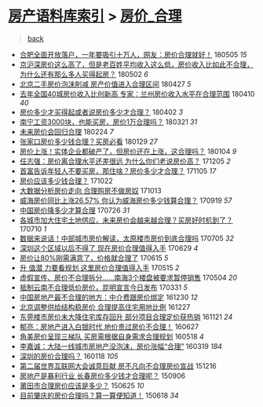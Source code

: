 [房产语料库索引](../../README.md)  > [房价_合理](房价_合理.md)
====
> [back](../README.md)

- [合肥全面开放落户，一年要吸引十万人，网友：房价合理就好！](http://jkwz.applinzi.com/ittc/7099569509407130634.html#%E5%90%88%E8%82%A5%E5%85%A8%E9%9D%A2%E5%BC%80%E6%94%BE%E8%90%BD%E6%88%B7%EF%BC%8C%E4%B8%80%E5%B9%B4%E8%A6%81%E5%90%B8%E5%BC%95%E5%8D%81%E4%B8%87%E4%BA%BA%EF%BC%8C%E7%BD%91%E5%8F%8B%EF%BC%9A%E6%88%BF%E4%BB%B7%E5%90%88%E7%90%86%E5%B0%B1%E5%A5%BD%EF%BC%81) 180505 *15* 
- [京沪深房价这么高了，但是老百姓平均收入这么低，房价收入比如此不合理，为什么还有那么多人买得起房？](http://jkwz.applinzi.com/ittc/7098512248085677073.html#%E4%BA%AC%E6%B2%AA%E6%B7%B1%E6%88%BF%E4%BB%B7%E8%BF%99%E4%B9%88%E9%AB%98%E4%BA%86%EF%BC%8C%E4%BD%86%E6%98%AF%E8%80%81%E7%99%BE%E5%A7%93%E5%B9%B3%E5%9D%87%E6%94%B6%E5%85%A5%E8%BF%99%E4%B9%88%E4%BD%8E%EF%BC%8C%E6%88%BF%E4%BB%B7%E6%94%B6%E5%85%A5%E6%AF%94%E5%A6%82%E6%AD%A4%E4%B8%8D%E5%90%88%E7%90%86%EF%BC%8C%E4%B8%BA%E4%BB%80%E4%B9%88%E8%BF%98%E6%9C%89%E9%82%A3%E4%B9%88%E5%A4%9A%E4%BA%BA%E4%B9%B0%E5%BE%97%E8%B5%B7%E6%88%BF%EF%BC%9F) 180502 *6* 
- [北京二手房价泡沫削减 房产价值进入合理区间](http://jkwz.applinzi.com/ittc/7096536238809154571.html#%E5%8C%97%E4%BA%AC%E4%BA%8C%E6%89%8B%E6%88%BF%E4%BB%B7%E6%B3%A1%E6%B2%AB%E5%89%8A%E5%87%8F+%E6%88%BF%E4%BA%A7%E4%BB%B7%E5%80%BC%E8%BF%9B%E5%85%A5%E5%90%88%E7%90%86%E5%8C%BA%E9%97%B4) 180427 *5* 
- [去年全国40城房价收入比创新高 专家：兰州房价收入水平在合理范围](http://jkwz.applinzi.com/ittc/7090308876119573515.html#%E5%8E%BB%E5%B9%B4%E5%85%A8%E5%9B%BD40%E5%9F%8E%E6%88%BF%E4%BB%B7%E6%94%B6%E5%85%A5%E6%AF%94%E5%88%9B%E6%96%B0%E9%AB%98+%E4%B8%93%E5%AE%B6%EF%BC%9A%E5%85%B0%E5%B7%9E%E6%88%BF%E4%BB%B7%E6%94%B6%E5%85%A5%E6%B0%B4%E5%B9%B3%E5%9C%A8%E5%90%88%E7%90%86%E8%8C%83%E5%9B%B4) 180410 *40* 
- [房价多少才买得起或者说房价多少才合理？](http://jkwz.applinzi.com/ittc/7087385773148210182.html#%E6%88%BF%E4%BB%B7%E5%A4%9A%E5%B0%91%E6%89%8D%E4%B9%B0%E5%BE%97%E8%B5%B7%E6%88%96%E8%80%85%E8%AF%B4%E6%88%BF%E4%BB%B7%E5%A4%9A%E5%B0%91%E6%89%8D%E5%90%88%E7%90%86%EF%BC%9F) 180402 *3* 
- [南宁工资3000块，也能买房，房价1万合理吗？](http://jkwz.applinzi.com/ittc/7083051453646373894.html#%E5%8D%97%E5%AE%81%E5%B7%A5%E8%B5%843000%E5%9D%97%EF%BC%8C%E4%B9%9F%E8%83%BD%E4%B9%B0%E6%88%BF%EF%BC%8C%E6%88%BF%E4%BB%B71%E4%B8%87%E5%90%88%E7%90%86%E5%90%97%EF%BC%9F) 180321 *31* 
- [未来房价会回归合理](http://jkwz.applinzi.com/ittc/7073659090377376779.html#%E6%9C%AA%E6%9D%A5%E6%88%BF%E4%BB%B7%E4%BC%9A%E5%9B%9E%E5%BD%92%E5%90%88%E7%90%86) 180224 *7* 
- [张家口房价多少钱合理？买房必看](http://jkwz.applinzi.com/ittc/7063928266455254033.html#%E5%BC%A0%E5%AE%B6%E5%8F%A3%E6%88%BF%E4%BB%B7%E5%A4%9A%E5%B0%91%E9%92%B1%E5%90%88%E7%90%86%EF%BC%9F%E4%B9%B0%E6%88%BF%E5%BF%85%E7%9C%8B) 180129 *27* 
- [房价上涨！实体企业都破产了，但房价还在上涨，这合理吗？](http://jkwz.applinzi.com/ittc/7054533233398514699.html#%E6%88%BF%E4%BB%B7%E4%B8%8A%E6%B6%A8%EF%BC%81%E5%AE%9E%E4%BD%93%E4%BC%81%E4%B8%9A%E9%83%BD%E7%A0%B4%E4%BA%A7%E4%BA%86%EF%BC%8C%E4%BD%86%E6%88%BF%E4%BB%B7%E8%BF%98%E5%9C%A8%E4%B8%8A%E6%B6%A8%EF%BC%8C%E8%BF%99%E5%90%88%E7%90%86%E5%90%97%EF%BC%9F) 180104 *9* 
- [任志强：房价离合理水平还差很远 为什么你们老说房价高？](http://jkwz.applinzi.com/ittc/7043595334159172625.html#%E4%BB%BB%E5%BF%97%E5%BC%BA%EF%BC%9A%E6%88%BF%E4%BB%B7%E7%A6%BB%E5%90%88%E7%90%86%E6%B0%B4%E5%B9%B3%E8%BF%98%E5%B7%AE%E5%BE%88%E8%BF%9C+%E4%B8%BA%E4%BB%80%E4%B9%88%E4%BD%A0%E4%BB%AC%E8%80%81%E8%AF%B4%E6%88%BF%E4%BB%B7%E9%AB%98%EF%BC%9F) 171205 *2* 
- [首富告诉年轻人不要买房，那住啥？房价多少才合理？](http://jkwz.applinzi.com/ittc/7032497205225718800.html#%E9%A6%96%E5%AF%8C%E5%91%8A%E8%AF%89%E5%B9%B4%E8%BD%BB%E4%BA%BA%E4%B8%8D%E8%A6%81%E4%B9%B0%E6%88%BF%EF%BC%8C%E9%82%A3%E4%BD%8F%E5%95%A5%EF%BC%9F%E6%88%BF%E4%BB%B7%E5%A4%9A%E5%B0%91%E6%89%8D%E5%90%88%E7%90%86%EF%BC%9F) 171105 *17* 
- [房价应该多少钱合理？](http://jkwz.applinzi.com/ittc/7027048801104299024.html#%E6%88%BF%E4%BB%B7%E5%BA%94%E8%AF%A5%E5%A4%9A%E5%B0%91%E9%92%B1%E5%90%88%E7%90%86%EF%BC%9F) 171022  
- [大数据分析房价走向 合理购房不做房奴](http://jkwz.applinzi.com/ittc/7023975613122216976.html#%E5%A4%A7%E6%95%B0%E6%8D%AE%E5%88%86%E6%9E%90%E6%88%BF%E4%BB%B7%E8%B5%B0%E5%90%91+%E5%90%88%E7%90%86%E8%B4%AD%E6%88%BF%E4%B8%8D%E5%81%9A%E6%88%BF%E5%A5%B4) 171013  
- [威海房价同比上涨26.57% 你认为威海房价多少钱算合理？](http://jkwz.applinzi.com/ittc/7015073882015532048.html#%E5%A8%81%E6%B5%B7%E6%88%BF%E4%BB%B7%E5%90%8C%E6%AF%94%E4%B8%8A%E6%B6%A826.57%25+%E4%BD%A0%E8%AE%A4%E4%B8%BA%E5%A8%81%E6%B5%B7%E6%88%BF%E4%BB%B7%E5%A4%9A%E5%B0%91%E9%92%B1%E7%AE%97%E5%90%88%E7%90%86%EF%BC%9F) 170919 *57* 
- [中国房价降多少才算合理](http://jkwz.applinzi.com/ittc/6994544227516941328.html#%E4%B8%AD%E5%9B%BD%E6%88%BF%E4%BB%B7%E9%99%8D%E5%A4%9A%E5%B0%91%E6%89%8D%E7%AE%97%E5%90%88%E7%90%86) 170726 *31* 
- [各城市加大住宅土地供应，未来房价会越来越合理？买房好时机到了？](http://jkwz.applinzi.com/ittc/6988644778160686085.html#%E5%90%84%E5%9F%8E%E5%B8%82%E5%8A%A0%E5%A4%A7%E4%BD%8F%E5%AE%85%E5%9C%9F%E5%9C%B0%E4%BE%9B%E5%BA%94%EF%BC%8C%E6%9C%AA%E6%9D%A5%E6%88%BF%E4%BB%B7%E4%BC%9A%E8%B6%8A%E6%9D%A5%E8%B6%8A%E5%90%88%E7%90%86%EF%BC%9F%E4%B9%B0%E6%88%BF%E5%A5%BD%E6%97%B6%E6%9C%BA%E5%88%B0%E4%BA%86%EF%BC%9F) 170710 *1* 
- [数据来说话！中部城市房价解读，太原楼市房价到底合理吗](http://jkwz.applinzi.com/ittc/6986772083814958084.html#%E6%95%B0%E6%8D%AE%E6%9D%A5%E8%AF%B4%E8%AF%9D%EF%BC%81%E4%B8%AD%E9%83%A8%E5%9F%8E%E5%B8%82%E6%88%BF%E4%BB%B7%E8%A7%A3%E8%AF%BB%EF%BC%8C%E5%A4%AA%E5%8E%9F%E6%A5%BC%E5%B8%82%E6%88%BF%E4%BB%B7%E5%88%B0%E5%BA%95%E5%90%88%E7%90%86%E5%90%97) 170705 *32* 
- [深圳这个区域以后不得了 现在房价合理值得入手](http://jkwz.applinzi.com/ittc/6984641850341065732.html#%E6%B7%B1%E5%9C%B3%E8%BF%99%E4%B8%AA%E5%8C%BA%E5%9F%9F%E4%BB%A5%E5%90%8E%E4%B8%8D%E5%BE%97%E4%BA%86+%E7%8E%B0%E5%9C%A8%E6%88%BF%E4%BB%B7%E5%90%88%E7%90%86%E5%80%BC%E5%BE%97%E5%85%A5%E6%89%8B) 170629 *4* 
- [房价让80%刚需满意了，价格就合理了](http://jkwz.applinzi.com/ittc/6979480454385107972.html#%E6%88%BF%E4%BB%B7%E8%AE%A980%25%E5%88%9A%E9%9C%80%E6%BB%A1%E6%84%8F%E4%BA%86%EF%BC%8C%E4%BB%B7%E6%A0%BC%E5%B0%B1%E5%90%88%E7%90%86%E4%BA%86) 170615 *5* 
- [升 值潜 力要看规划 这里房价合理值得入手](http://jkwz.applinzi.com/ittc/6967928810912613380.html#%E5%8D%87+%E5%80%BC%E6%BD%9C+%E5%8A%9B%E8%A6%81%E7%9C%8B%E8%A7%84%E5%88%92+%E8%BF%99%E9%87%8C%E6%88%BF%E4%BB%B7%E5%90%88%E7%90%86%E5%80%BC%E5%BE%97%E5%85%A5%E6%89%8B) 170515 *2* 
- [虚假宣传、房价不合理拆分……南海3个楼盘被要求暂停销售](http://jkwz.applinzi.com/ittc/6963931482920846341.html#%E8%99%9A%E5%81%87%E5%AE%A3%E4%BC%A0%E3%80%81%E6%88%BF%E4%BB%B7%E4%B8%8D%E5%90%88%E7%90%86%E6%8B%86%E5%88%86%E2%80%A6%E2%80%A6%E5%8D%97%E6%B5%B73%E4%B8%AA%E6%A5%BC%E7%9B%98%E8%A2%AB%E8%A6%81%E6%B1%82%E6%9A%82%E5%81%9C%E9%94%80%E5%94%AE) 170504 *20* 
- [抵制云南不合理低价房价，昆明宣言今日发布](http://jkwz.applinzi.com/ittc/6951322136353440773.html#%E6%8A%B5%E5%88%B6%E4%BA%91%E5%8D%97%E4%B8%8D%E5%90%88%E7%90%86%E4%BD%8E%E4%BB%B7%E6%88%BF%E4%BB%B7%EF%BC%8C%E6%98%86%E6%98%8E%E5%AE%A3%E8%A8%80%E4%BB%8A%E6%97%A5%E5%8F%91%E5%B8%83) 170331 *5* 
- [中国房地产最不合理的地方：中介费跟房价绑定](http://jkwz.applinzi.com/ittc/6917384076146508804.html#%E4%B8%AD%E5%9B%BD%E6%88%BF%E5%9C%B0%E4%BA%A7%E6%9C%80%E4%B8%8D%E5%90%88%E7%90%86%E7%9A%84%E5%9C%B0%E6%96%B9%EF%BC%9A%E4%B8%AD%E4%BB%8B%E8%B4%B9%E8%B7%9F%E6%88%BF%E4%BB%B7%E7%BB%91%E5%AE%9A) 161230 *12* 
- [北京调整供给结构稳房价 合理提高住宅用地比例](http://jkwz.applinzi.com/ittc/6916233852522857476.html#%E5%8C%97%E4%BA%AC%E8%B0%83%E6%95%B4%E4%BE%9B%E7%BB%99%E7%BB%93%E6%9E%84%E7%A8%B3%E6%88%BF%E4%BB%B7+%E5%90%88%E7%90%86%E6%8F%90%E9%AB%98%E4%BD%8F%E5%AE%85%E7%94%A8%E5%9C%B0%E6%AF%94%E4%BE%8B) 161227  
- [东莞楼市房价未大降住宅库存回升 部分项目合理定价获热销](http://jkwz.applinzi.com/ittc/6902973420681036805.html#%E4%B8%9C%E8%8E%9E%E6%A5%BC%E5%B8%82%E6%88%BF%E4%BB%B7%E6%9C%AA%E5%A4%A7%E9%99%8D%E4%BD%8F%E5%AE%85%E5%BA%93%E5%AD%98%E5%9B%9E%E5%8D%87+%E9%83%A8%E5%88%86%E9%A1%B9%E7%9B%AE%E5%90%88%E7%90%86%E5%AE%9A%E4%BB%B7%E8%8E%B7%E7%83%AD%E9%94%80) 161121 *24* 
- [郁亮：房地产进入白银时代 地价贵过房价不合理！](http://jkwz.applinzi.com/ittc/6848422257277535237.html#%E9%83%81%E4%BA%AE%EF%BC%9A%E6%88%BF%E5%9C%B0%E4%BA%A7%E8%BF%9B%E5%85%A5%E7%99%BD%E9%93%B6%E6%97%B6%E4%BB%A3+%E5%9C%B0%E4%BB%B7%E8%B4%B5%E8%BF%87%E6%88%BF%E4%BB%B7%E4%B8%8D%E5%90%88%E7%90%86%EF%BC%81) 160627  
- [角美房价呈现三梯队 买房需根据自身需求合理规划](http://jkwz.applinzi.com/ittc/6833500445561324549.html#%E8%A7%92%E7%BE%8E%E6%88%BF%E4%BB%B7%E5%91%88%E7%8E%B0%E4%B8%89%E6%A2%AF%E9%98%9F+%E4%B9%B0%E6%88%BF%E9%9C%80%E6%A0%B9%E6%8D%AE%E8%87%AA%E8%BA%AB%E9%9C%80%E6%B1%82%E5%90%88%E7%90%86%E8%A7%84%E5%88%92) 160518 *4* 
- [李嘉诚：大陆一线城市房地产没泡沫，房价涨幅“合理”](http://jkwz.applinzi.com/ittc/6811226756392420357.html#%E6%9D%8E%E5%98%89%E8%AF%9A%EF%BC%9A%E5%A4%A7%E9%99%86%E4%B8%80%E7%BA%BF%E5%9F%8E%E5%B8%82%E6%88%BF%E5%9C%B0%E4%BA%A7%E6%B2%A1%E6%B3%A1%E6%B2%AB%EF%BC%8C%E6%88%BF%E4%BB%B7%E6%B6%A8%E5%B9%85%E2%80%9C%E5%90%88%E7%90%86%E2%80%9D) 160319 *184* 
- [深圳的房价合理吗？](http://jkwz.applinzi.com/ittc/6788764243763659780.html#%E6%B7%B1%E5%9C%B3%E7%9A%84%E6%88%BF%E4%BB%B7%E5%90%88%E7%90%86%E5%90%97%EF%BC%9F) 160118 *105* 
- [第二届世界互联网大会诚意巨献 房不凡向不合理房价宣战](http://jkwz.applinzi.com/ittc/6776366442064905220.html#%E7%AC%AC%E4%BA%8C%E5%B1%8A%E4%B8%96%E7%95%8C%E4%BA%92%E8%81%94%E7%BD%91%E5%A4%A7%E4%BC%9A%E8%AF%9A%E6%84%8F%E5%B7%A8%E7%8C%AE+%E6%88%BF%E4%B8%8D%E5%87%A1%E5%90%91%E4%B8%8D%E5%90%88%E7%90%86%E6%88%BF%E4%BB%B7%E5%AE%A3%E6%88%98) 151216  
- [房地产是暴利行业 长春房价多少钱才合理呢？](http://jkwz.applinzi.com/ittc/6738873498276168709.html#%E6%88%BF%E5%9C%B0%E4%BA%A7%E6%98%AF%E6%9A%B4%E5%88%A9%E8%A1%8C%E4%B8%9A+%E9%95%BF%E6%98%A5%E6%88%BF%E4%BB%B7%E5%A4%9A%E5%B0%91%E9%92%B1%E6%89%8D%E5%90%88%E7%90%86%E5%91%A2%EF%BC%9F) 150906  
- [莆田市合理房价应该是多少？](http://jkwz.applinzi.com/ittc/547650611428931462.html#%E8%8E%86%E7%94%B0%E5%B8%82%E5%90%88%E7%90%86%E6%88%BF%E4%BB%B7%E5%BA%94%E8%AF%A5%E6%98%AF%E5%A4%9A%E5%B0%91%EF%BC%9F) 150625 *10* 
- [目前肇庆的房价合理吗？算一算便知道！](http://jkwz.applinzi.com/ittc/547650611421618839.html#%E7%9B%AE%E5%89%8D%E8%82%87%E5%BA%86%E7%9A%84%E6%88%BF%E4%BB%B7%E5%90%88%E7%90%86%E5%90%97%EF%BC%9F%E7%AE%97%E4%B8%80%E7%AE%97%E4%BE%BF%E7%9F%A5%E9%81%93%EF%BC%81) 150618 *34* 
